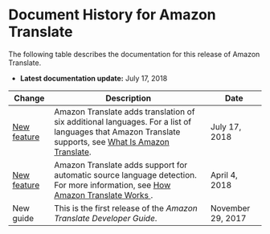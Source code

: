 # Document History for Amazon Translate<a name="doc-history"></a>

The following table describes the documentation for this release of Amazon Translate\.
+ **Latest documentation update:** July 17, 2018

| Change | Description | Date | 
| --- |--- |--- |
| [New feature](https://docs.aws.amazon.com/translate/latest/dg/what-is.html) | Amazon Translate adds translation of six additional languages\. For a list of languages that Amazon Translate supports, see [What Is Amazon Translate](https://docs.aws.amazon.com/translate/latest/dg/what-is.html)\. | July 17, 2018 | 
| [New feature](https://docs.aws.amazon.com/translate/latest/dg/how-it-works.html) | Amazon Translate adds support for automatic source language detection\. For more information, see [ How Amazon Translate Works ](https://docs.aws.amazon.com/translate/latest/dg/how-it-works.html)\. | April 4, 2018 | 
| New guide | This is the first release of the *Amazon Translate Developer Guide*\. | November 29, 2017 | 
